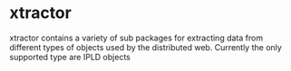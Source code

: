 # xtractor

xtractor contains a variety of sub packages for extracting data from different types of objects used by the distributed web. Currently the only supported type are IPLD objects